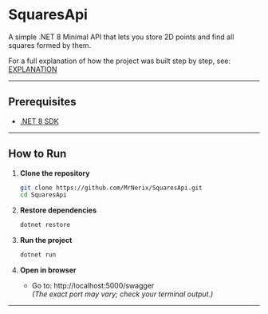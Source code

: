 # SquaresApi

A simple .NET 8 Minimal API that lets you store 2D points and find all squares formed by them.

For a full explanation of how the project was built step by step, see:  
[EXPLANATION](./EXPLANATION.md)

---

## Prerequisites
- [.NET 8 SDK](https://dotnet.microsoft.com/en-us/download/dotnet/8.0)

---

## How to Run

1. **Clone the repository**
   ```bash
   git clone https://github.com/MrNerix/SquaresApi.git
   cd SquaresApi
   ```

2. **Restore dependencies**
   ```bash
   dotnet restore
   ```

3. **Run the project**
   ```bash
   dotnet run
   ```

4. **Open in browser**
   - Go to: http://localhost:5000/swagger  
     *(The exact port may vary; check your terminal output.)*

---


